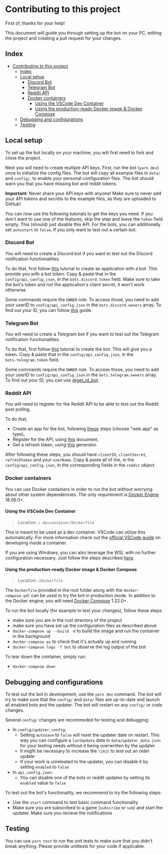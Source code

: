 # Contributing to this project

First of, thanks for your help!

This document will guide you through setting up the bot on your PC, editing the project and creating a pull request for your changes.

## Index

- [Contributing to this project](#contributing-to-this-project)
  - [Index](#index)
  - [Local setup](#local-setup)
    - [Discord Bot](#discord-bot)
    - [Telegram Bot](#telegram-bot)
    - [Reddit API](#reddit-api)
    - [Docker containers](#docker-containers)
      - [Using the VSCode Dev Container](#using-the-vscode-dev-container)
      - [Using the production-ready Docker image & Docker Compose](#using-the-production-ready-docker-image--docker-compose)
  - [Debugging and configurations](#debugging-and-configurations)
  - [Testing](#testing)

## Local setup

To set up the bot locally on your machine, you will first need to fork and clone the project.

Next you will need to create multiple API keys. First, run the bot (`yarn dev`) once to initialize the config files. The bot will copy all example files in `data/` and `config/`, to enable your personal configuration files.
The bot should warn you that you have missing bot and reddit tokens.

**Important**: Never share your API keys with anyone! Make sure to never add your API tokens and secrets to the example files, as they are uploaded to GitHub!

You can now use the following tutorials to get the keys you need. If you don't want to use one of the features, skip the step and leave the `token` field empty. This (should) just disable this API. For the bots, you can additionally set `autostart` to `false`, if you only want to test out a certain bot.

### Discord Bot

You will need to create a Discord bot if you want to test out the Discord notification functionalities.

To do that, first follow [this](https://discordpy.readthedocs.io/en/latest/discord.html) tutorial to create an application with a bot. This provide you with a bot token. Copy & paste that in the `config/api_config.json`, in the `bots.discord.token` field. Make sure to take the bot's token and not the application's client secret, it won't work otherwise.

Some commands require the `OWNER` role. To access those, you need to add your userID to `config/api_config.json` in the `bots.discord.owners` array.
To find out your ID, you can follow [this](https://support.discordapp.com/hc/en-us/articles/206346498-Where-can-I-find-my-User-Server-Message-ID-) guide.

### Telegram Bot

You will need to create a Telegram bot if you want to test out the Telegram notification functionalities.

To do that, first follow [this](https://core.telegram.org/bots#3-how-do-i-create-a-bot) tutorial to create the bot. This will give you a token. Copy & paste that in the `config/api_config.json`, in the `bots.telegram.token` field.

Some commands require the `OWNER` role. To access those, you need to add your userID to `config/api_config.json` in the `bots.telegram.owners` array.
To find out your ID, you can use [@get_id_bot](https://telegram.me/get_id_bot).

### Reddit API

You will need to register for the Reddit API to be able to test out the Reddit post polling.

To do that,

- Create an app for the bot, following [these](https://github.com/reddit-archive/reddit/wiki/OAuth2#getting-started) steps (choose "web app" as type),
- Register for the API, using [this](https://docs.google.com/forms/d/e/1FAIpQLSezNdDNK1-P8mspSbmtC2r86Ee9ZRbC66u929cG2GX0T9UMyw/viewform) document,
- Get a refresh token, using [this](https://not-an-aardvark.github.io/reddit-oauth-helper/) generator.

After following these steps, you should have `clientID`, `clientSecret`, `refreshToken` and your `userName`. Copy & paste all of the, in the `config/api_config.json`, in the corresponding fields in the `reddit` object.

### Docker containers

You can use Docker containers in order to run the bot without worrying about other system dependencies. The only requirement is [Docker Engine](https://docs.docker.com/install/) 18.06.0+.

#### Using the VSCode Dev Container

> Location: `/.devcontainer/Dockerfile`

This is meant to be used as a dev container. VSCode can utilize this automatically. For more information check out the [official VSCode guide](https://code.visualstudio.com/docs/remote/containers) on developing inside a container.

If you are using Windows, you can also leverage the WSL with no further configuration necessary. Just follow the steps described [here](https://code.visualstudio.com/docs/remote/wsl).

#### Using the production-ready Docker image & Docker Compose

> Location: `/Dockerfile`

The `Dockerfile` provided in the root folder along with the `docker-compose.yml` can be used to try the bot in production mode. In addition to the Docker engine, you will need [Docker Compose](https://docs.docker.com/compose/install/) 1.22.0+.

To run the bot locally (for example to test your changes), follow these steps:

- make sure you are in the root directory of the project
- make sure you have set up the configuration files as described above
- `docker-compose up --build -d` to build the image and run the container in the background
- `docker-compose ps` to check that it's actually up and running
- `docker-compose logs -f bot` to observe the log output of the bot

To tear down the container, simply run:

- `docker-compose down`

## Debugging and configurations

To test out the bot in development, use the `yarn dev` command. The bot will try to make sure that the `config/` and `data/` files are up-to-date and launch all enabled bots and the updater. The bot will restart on any `config/` or code changes.

Several `config/` changes are recommeded for testing and debugging:

- In `config/updater_config`:
  - Setting `autosave` to `false` will reset the updater date on restart. This way you can configure a `lastUpdate` date in `data/updater_data.json` for your testing needs without it being overwritten by the updater
  - It might be necessary to increase the `limit` to test out an older update
  - If your work is unreleated to the updater, you can disable it by setting `enabled` to `false`
- In `api_config.json`:
  - You can disable one of the bots or reddit updates by setting its `enabled` value to `false`

To test out the bot's functionality, we recommend to try the following steps:

- Use the `start` command to test basic command functionality
- Make sure you are subscribed to a game (`subscribe` or `sub`) and start the updater. Make sure you recieve the notifications

## Testing

You can use `yarn test` to run the unit tests to make sure that you didn't break anything. Please provide unittests for your code if applicable.
